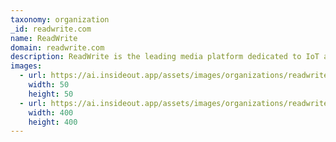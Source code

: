 ```yaml
---
taxonomy: organization
_id: readwrite.com
name: ReadWrite
domain: readwrite.com
description: ReadWrite is the leading media platform dedicated to IoT and Connected World.The latest news,analysis and conversion related to technology.
images:
  - url: https://ai.insideout.app/assets/images/organizations/readwrite.com-50x50.jpg
    width: 50
    height: 50
  - url: https://ai.insideout.app/assets/images/organizations/readwrite.com-400x400.jpg
    width: 400
    height: 400
---
```

